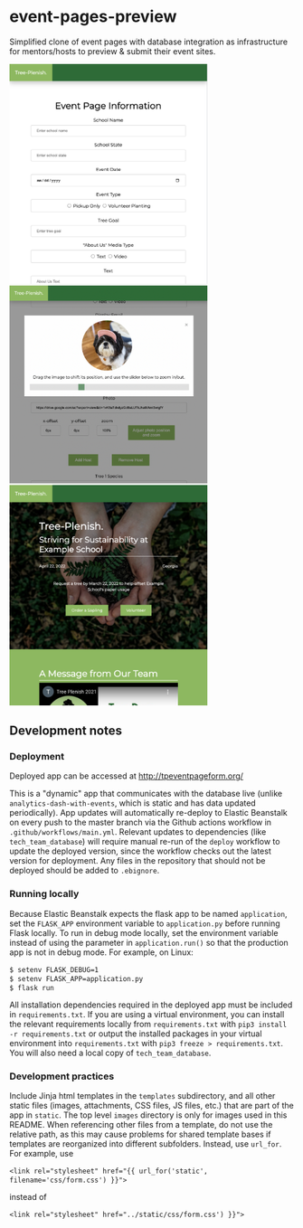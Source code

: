 # event-pages-preview

Simplified clone of event pages with database integration as infrastructure for mentors/hosts to preview & submit their event sites.

<img src = images/form1.png width="350" height="auto">
<img src = images/form3.png width="350" height="auto">
<img src = images/preview.png width="350" height="auto">

## Development notes
### Deployment
Deployed app can be accessed at http://tpeventpageform.org/

This is a "dynamic" app that communicates with the database live (unlike `analytics-dash-with-events`, which is static and has data updated periodically). App updates will automatically re-deploy to Elastic Beanstalk on every push to the master branch via the Github actions workflow in `.github/workflows/main.yml`. Relevant updates to dependencies (like `tech_team_database`) will require manual re-run of the `deploy` workflow to update the deployed version, since the workflow checks out the latest version for deployment. Any files in the repository that should not be deployed should be added to `.ebignore`.

### Running locally
Because Elastic Beanstalk expects the flask app to be named `application`, set the `FLASK_APP` environment variable to `application.py` before running Flask locally. To run in debug mode locally, set the environment variable instead of using the parameter in `application.run()` so that the production app is not in debug mode. For example, on Linux:
```
$ setenv FLASK_DEBUG=1
$ setenv FLASK_APP=application.py
$ flask run
```

All installation dependencies required in the deployed app must be included in `requirements.txt`. If you are using a virtual environment, you can install the relevant requirements locally from `requirements.txt` with `pip3 install -r requirements.txt` or output the installed packages in your virtual environment into `requirements.txt` with `pip3 freeze > requirements.txt`. You will also need a local copy of `tech_team_database`.

### Development practices
Include Jinja html templates in the `templates` subdirectory, and all other static files (images, attachments, CSS files, JS files, etc.) that are part of the app in `static`. The top level `images` directory is only for images used in this README. When referencing other files from a template, do not use the relative path, as this may cause problems for shared template bases if templates are reorganized into different subfolders. Instead, use `url_for`. For example, use
```
<link rel="stylesheet" href="{{ url_for('static', filename='css/form.css') }}">
```
instead of
```
<link rel="stylesheet" href="../static/css/form.css') }}">
```